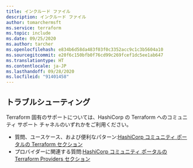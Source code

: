```yaml
---
title: インクルード ファイル
description: インクルード ファイル
author: tomarchermsft
ms.service: terraform
ms.topic: include
ms.date: 09/25/2020
ms.author: tarcher
ms.openlocfilehash: e834b6d58da483f03f0c3352acc9c1c3b5604a10
ms.sourcegitcommit: e20f6c150bfb0f76cd99c269fcef1dc5ee1ab647
ms.translationtype: HT
ms.contentlocale: ja-JP
ms.lasthandoff: 09/28/2020
ms.locfileid: "91401458"
---
```

## <a name="troubleshooting"></a>トラブルシューティング

Terraform 固有のサポートについては、HashiCorp の Terraform へのコミュニティ サポート チャネルのいずれかをご利用ください。

* 質問、ユースケース、および便利なパターン:[HashiCorp コミュニティ ポータルの Terraform セクション](https://discuss.hashicorp.com/c/terraform-core)
* プロバイダーに関連する質問:[HashiCorp コミュニティ ポータルの Terraform Providers セクション](https://discuss.hashicorp.com/c/terraform-providers)